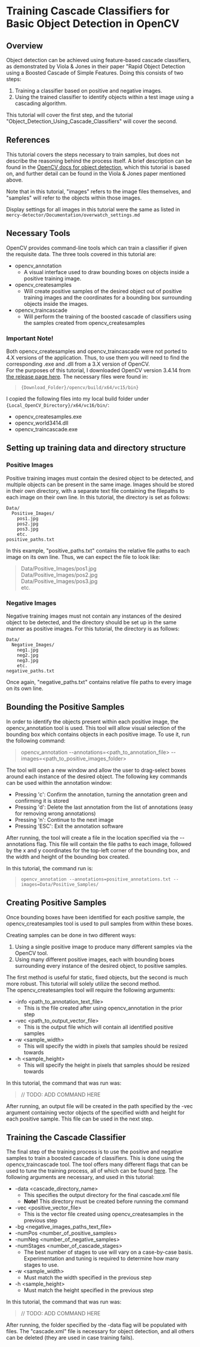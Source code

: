 # Training Cascade Classifiers for Basic Object Detection in OpenCV
## Overview
Object detection can be achieved using feature-based cascade classifiers, as demonstrated by Viola & Jones in their paper "Rapid Object Detection using a Boosted Cascade of Simple Features. Doing this consists of two steps:

1. Training a classifier based on positive and negative images.
2. Using the trained classifier to identify objects within a test image using a cascading algorithm. 

This tutorial will cover the first step, and the tutorial "Object_Detection_Using_Cascade_Classifiers" will cover the second.

## References
This tutorial covers the steps necessary to train samples, but does not describe the reasoning behind the process itself. A brief description can be found in the [OpenCV docs for object detection](https://docs.opencv.org/3.4/db/d28/tutorial_cascade_classifier.html), which this tutorial is based on, and further detail can be found in the Viola & Jones paper mentioned above. 

Note that in this tutorial, "images" refers to the image files themselves, and "samples" will refer to the objects within those images.

Display settings for all images in this tutorial were the same as listed in `mercy-detector/Documentation/overwatch_settings.md`

## Necessary Tools
 OpenCV provides command-line tools which can train a classifier if given the requisite data. The three tools covered in this tutorial are:
- opencv_annotation
  - A visual interface used to draw bounding boxes on objects inside a positive training image.
- opencv_createsamples
  - Will create positive samples of the desired object out of positive training images and the coordinates for a bounding box surrounding objects inside the images. 
- opencv_traincascade
  - Will perform the training of the boosted cascade of classifiers using the samples created from opencv_createsamples

### **Important Note!**
Both opencv_createsamples and opencv_traincascade were not ported to 4.X versions of the application. Thus, to use them you will need to find the corresponding .exe and .dll from a 3.X version of OpenCV.<br>
For the purposes of this tutorial, I downloaded OpenCV version 3.4.14 from [the release page here](https://opencv.org/releases/ "OpenCV Release Versions"). The necessary files were found in:
>`{Download_Folder}/opencv/build/x64/vc15/bin}`

I copied the following files into my local build folder under `{Local_OpenCV_Directory}/x64/vc16/bin/`:
- opencv_createsamples.exe
- opencv_world3414.dll
- opencv_traincascade.exe

## Setting up training data and directory structure
### Positive Images
Positive training images must contain the desired object to be detected, and multiple objects can be present in the same image. Images should be stored in their own directory, with a separate text file containing the filepaths to each image on their own line. In this tutorial, the directory is set as follows:

    Data/
      Positive_Images/
        pos1.jpg
        pos2.jpg
        pos3.jpg
        etc.
    positive_paths.txt

In this example, "positive_paths.txt" contains the relative file paths to each image on its own line. Thus, we can expect the file to look like:
>Data/Positive_Images/pos1.jpg <br>
Data/Positive_Images/pos2.jpg <br>
Data/Positive_Images/pos3.jpg <br>
etc.

### Negative Images
Negative training images must not contain any instances of the desired object to be detected, and the directory should be set up in the same manner as positive images. For this tutorial, the directory is as follows: 

    Data/
      Negative_Images/
        neg1.jpg
        neg2.jpg
        neg3.jpg
        etc.
    negative_paths.txt

Once again, "negative_paths.txt" contains relative file paths to every image on its own line.

## Bounding the Positive Samples
In order to identify the objects present within each positive image, the opencv_annotation tool is used. This tool will allow visual selection of the bounding box which contains objects in each positive image. To use it, run the following command:

>opencv_annotation --annotations=<path_to_annotation_file> --images=<path_to_positive_images_folder>

The tool will open a new window and allow the user to drag-select boxes around each instance of the desired object. The following key commands can be used within the annotation window:

- Pressing 'c': Confirm the annotation, turning the annotation green and confirming it is stored
- Pressing 'd': Delete the last annotation from the list of annotations (easy for removing wrong annotations)
- Pressing 'n': Continue to the next image
- Pressing 'ESC': Exit the annotation software

After running, the tool will create a file in the location specified via the --annotations flag. This file will contain the file paths to each image, followed by the x and y coordinates for the top-left corner of the bounding box, and the width and height of the bounding box created. 

In this tutorial, the command run is: 
> `opencv_annotation --annotations=positive_annotations.txt --images=Data/Positive_Samples/`

## Creating Positive Samples
Once bounding boxes have been identified for each positive sample, the opencv_createsamples tool is used to pull samples from within these boxes. 

Creating samples can be done in two different ways:
1. Using a single positive image to produce many different samples via the OpenCV tool.
2. Using many different positive images, each with bounding boxes surrounding every instance of the desired object, to positive samples. 

The first method is useful for static, fixed objects, but the second is much more robust. This tutorial will solely utilize the second method. <br>
The opencv_createsamples tool will require the following arguments:

- -info <path_to_annotation_text_file>
  - This is the file created after using opencv_annotation in the prior step
- -vec <path_to_output_vector_file>
  - This is the output file which will contain all identified positive samples
- -w <sample_width>
  - This will specify the width in pixels that samples should be resized towards
- -h <sample_height>
  - This will specify the height in pixels that samples should be resized towards

In this tutorial, the command that was run was:

>// TODO: ADD COMMAND HERE

After running, an output file will be created in the path specified by the -vec argument containing vector objects of the specified width and height for each positive sample. This file can be used in the next step.

## Training the Cascade Classifier
The final step of the training process is to use the positive and negative samples to train a boosted cascade of classifiers. This is done using the opencv_traincascade tool. The tool offers many different flags that can be used to tune the training process, all of which can be found [here](https://docs.opencv.org/3.4/dc/d88/tutorial_traincascade.html). The following arguments are necessary, and used in this tutorial:

- -data <cascade_directory_name>
  - This specifies the output directory for the final cascade.xml file
  - **Note!** This directory must be created before running the command
- -vec <positive_vector_file>
  - This is the vector file created using opencv_createsamples in the previous step
- -bg <negative_images_paths_text_file>
- -numPos <number_of_positive_samples>
- -numNeg <number_of_negative_samples>
- -numStages <number_of_cascade_stages>
  - The best number of stages to use will vary on a case-by-case basis. Experimentation and tuning is required to determine how many stages to use. 
- -w <sample_width>
  - Must match the width specified in the previous step
- -h <sample_height>
  - Must match the height specified in the previous step

In this tutorial, the command that was run was:

>// TODO: ADD COMMAND HERE

After running, the folder specified by the -data flag will be populated with files. The "cascade.xml" file is necessary for object detection, and all others can be deleted (they are used in case training fails).